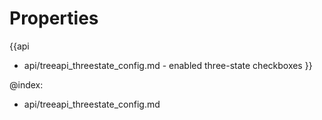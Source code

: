 Properties
==========

{{api
- api/treeapi_threestate_config.md - enabled three-state checkboxes
}}

@index:
- api/treeapi_threestate_config.md

